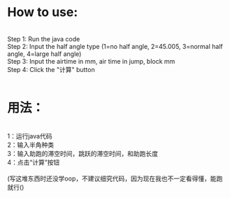 <h1>How to use:</h1>
<br>
Step 1: Run the java code
<br>
Step 2: Input the half angle type (1=no half angle, 2=45.005, 3=normal half angle, 4=large half angle)
<br>
Step 3: Input the airtime in mm, air time in jump, block mm
<br>
Step 4: Click the "计算" button
<br>
<br>

<h1>用法：</h1>
<br>
1：运行java代码
<br>
2：输入半角种类
<br>
3：输入助跑的滞空时间，跳跃的滞空时间，和助跑长度
<br>
4：点击“计算”按钮
<br>
<br>
(写这堆东西时还没学oop，不建议细究代码，因为现在我也不一定看得懂，能跑就行()
